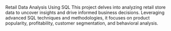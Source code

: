 Retail Data Analysis Using SQL
This project delves into analyzing retail store data to uncover insights and drive informed business decisions. Leveraging advanced SQL techniques and methodologies, it focuses on product popularity, profitability, customer segmentation, and behavioral analysis.


